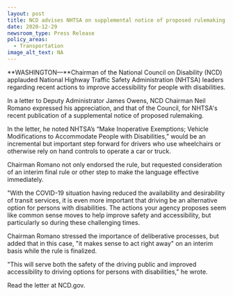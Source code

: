 ```yaml
---
layout: post
title: NCD advises NHTSA on supplemental notice of proposed rulemaking
date: 2020-12-29
newsroom_type: Press Release
policy_areas:
  - Transportation
image_alt_text: NA
---
```

**WASHINGTON—**Chairman of the National Council on Disability (NCD) applauded National Highway Traffic Safety Administration (NHTSA) leaders regarding recent actions to improve accessibility for people with disabilities.

In a letter to Deputy Administrator James Owens, NCD Chairman Neil Romano expressed his appreciation, and that of the Council, for NHTSA's recent publication of a supplemental notice of proposed rulemaking. 

In the letter, he noted NHTSA’s “Make Inoperative Exemptions; Vehicle Modifications to Accommodate People with Disabilities,” would be an incremental but important step forward for drivers who use wheelchairs or otherwise rely on hand controls to operate a car or truck. 

Chairman Romano not only endorsed the rule, but requested consideration of an interim final rule or other step to make the language effective immediately.

"With the COVID-19 situation having reduced the availability and desirability of transit services, it is even more important that driving be an alternative option for persons with disabilities. The actions your agency proposes seem like common sense moves to help improve safety and accessibility, but particularly so during these challenging times.

Chairman Romano stressed the importance of deliberative processes, but added that in this case, "it makes sense to act right away" on an interim basis while the rule is finalized.

"This will serve both the safety of the driving public and improved accessibility to driving options for persons with disabilities," he wrote.

Read the letter at NCD.gov.